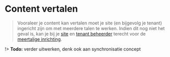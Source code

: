 # Content vertalen

> Vooraleer je content kan vertalen moet je site (en bijgevolg je tenant) ingericht zijn om met meerdere talen te werken. Indien dit nog niet het geval is, kan je bij je [site](/redactie/content/toegang-site-beheerder) en [tenant beheerder](/redactie/content/toegang-tenant-beheerder) terecht voor de [meertalige inrichting](/redactie/content/inrichten-meertaligheid).

!> **Todo:** verder uitwerken, denk ook aan synchronisatie concept